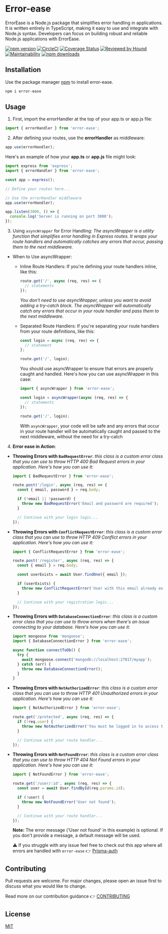 # Error-ease

ErrorEase is a Node.js package that simplifies error handling in applications. It is written entirely in TypeScript, making it easy to use and integrate with Node.js syntax. Developers can focus on building robust and reliable Node.js applications with ErrorEase.

[![npm version](https://img.shields.io/npm/v/error-ease.svg?style=flat-square)](https://www.npmjs.org/package/error-ease)
[![CircleCI](https://dl.circleci.com/status-badge/img/gh/leandreAlly/error-ease/tree/main.svg?style=svg)](https://dl.circleci.com/status-badge/redirect/gh/leandreAlly/error-ease/tree/main)
[![Coverage Status](https://coveralls.io/repos/github/leandreAlly/error-ease/badge.svg?branch=main)](https://coveralls.io/github/leandreAlly/error-ease?branch=main)
[![Reviewed by Hound](https://img.shields.io/badge/Reviewed_by-Hound-8E64B0.svg)](https://houndci.com)
[![Maintainability](https://api.codeclimate.com/v1/badges/97521bc99b33b8684e9e/maintainability)](https://codeclimate.com/github/leandreAlly/error-ease/maintainability)
[![npm downloads](https://img.shields.io/npm/dm/error-ease.svg?style=flat-square)](https://npm-stat.com/charts.html?package=error-ease)

## Installation

Use the package manager [npm](https://www.npmjs.com/package/error-ease) to install error-ease.

```bash
npm i error-ease
```

## Usage

1.  First, import the errorHandler at the top of your app.ts or app.js file:

```javascript
import { errorHandler } from 'error-ease';
```

2. After defining your routes, use the **errorHandler** as middleware:

```javascript
app.use(errorHandler);
```

Here's an example of how your **app.ts** or **app.js** file might look:

```javascript
import express from 'express';
import { errorHandler } from 'error-ease';

const app = express();

// Define your routes here...

// Use the errorHandler middleware
app.use(errorHandler);

app.listen(3000, () => {
  console.log('Server is running on port 3000');
});
```

3. Using `asyncWrapper` for Error Handling:
   _The asyncWrapper is a utility function that simplifies error handling in Express routes. It wraps your route handlers and automatically catches any errors that occur, passing them to the next middleware._

- When to Use asyncWrapper:

  - Inline Route Handlers:
    If you're defining your route handlers inline, like this:
    ```javascript
    route.get('/', async (req, res) => {
      // statements
    });
    ```
    _You don't need to use asyncWrapper, unless you want to avoid adding a try-catch block. The asyncWrapper will automatically catch any errors that occur in your route handler and pass them to the next middleware._
  - Separated Route Handlers:
    If you're separating your route handlers from your route definitions, like this:

    ```javascript
    const login = async (req, res) => {
      // statement
    };

    route.get('/', login);
    ```

    You should use asyncWrapper to ensure that errors are properly caught and handled. Here's how you can use asyncWrapper in this case:

    ```javascript
    import { asyncWrapper } from 'error-ease';

    const login = asyncWrapper(async (req, res) => {
      // statements
    });

    route.get('/', login);
    ```

    With `asyncWrapper`, your code will be safe and any errors that occur in your route handler will be automatically caught and passed to the next middleware, without the need for a try-catch

4. **Error ease in Action**:

- **Throwing Errors with `BadRequestError`**: _this class is a custom error class that you can use to throw HTTP 400 Bad Request errors in your application. Here's how you can use it:_

  ```javascript
  import { BadRequestError } from 'error-ease';

  route.post('/login', async (req, res) => {
    const { email, password } = req.body;

    if (!email || !password) {
      throw new BadRequestError('Email and password are required');
    }

    // Continue with your login logic...
  });
  ```

- **Throwing Errors with `ConflictRequestError`**:
  _this class is a custom error class that you can use to throw HTTP 409 Conflict errors in your application. Here's how you can use it:_

  ```javascript
  import { ConflictRequestError } from 'error-ease';

  route.post('/register', async (req, res) => {
    const { email } = req.body;

    const userExists = await User.findOne({ email });

    if (userExists) {
      throw new ConflictRequestError('User with this email already exists');
    }

    // Continue with your registration logic...
  });
  ```

- **Throwing Errors with `DatabaseConnectionError`**:
  _this class is a custom error class that you can use to throw errors when there's an issue connecting to your database. Here's how you can use it:_

  ```javascript
  import mongoose from 'mongoose';
  import { DatabaseConnectionError } from 'error-ease';

  async function connectToDb() {
    try {
      await mongoose.connect('mongodb://localhost:27017/myapp');
    } catch (err) {
      throw new DatabaseConnectionError();
    }
  }
  ```

- **Throwing Errors with `NotAuthorizedError`**:
  _this class is a custom error class that you can use to throw HTTP 401 Unauthorized errors in your application. Here's how you can use it:_

  ```javascript
  import { NotAuthorizedError } from 'error-ease';

  route.get('/protected', async (req, res) => {
    if (!req.user) {
      throw new NotAuthorizedError('You must be logged in to access this route');
    }

    // Continue with your route handler...
  });
  ```

- **Throwing Errors with `NotFoundError`**:
  _this class is a custom error class that you can use to throw HTTP 404 Not Found errors in your application. Here's how you can use it:_

  ```javascript
  import { NotFoundError } from 'error-ease';

  route.get('/user/:id', async (req, res) => {
    const user = await User.findById(req.params.id);

    if (!user) {
      throw new NotFoundError('User not found');
    }

    // Continue with your route handler...
  });
  ```

  **Note:** The error message ('User not found' in this example) is optional. If you don't provide a message, a default message will be used.

  ⚠️ If you struggle with any issue feel free to check out this app where all errors are handled with `error-ease` 👉 [Prisma-auth](https://github.com/leandreAlly/prisma-authentication-and-authorization)

## Contributing

Pull requests are welcome. For major changes, please open an issue first
to discuss what you would like to change.

Read more on our contribution guidance 👉 [CONTRIBUTING](https://github.com/leandreAlly/error-ease/blob/main/CONTRIBUTING)


## License

[MIT](https://choosealicense.com/licenses/mit/)
